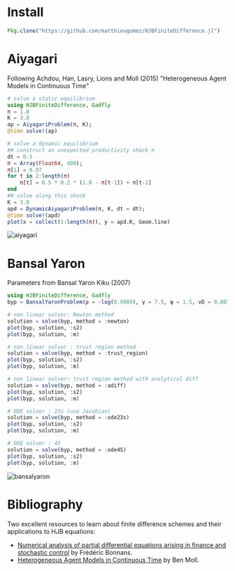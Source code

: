 # Install
```julia
Pkg.clone("https://github.com/matthieugomez/HJBFiniteDifference.jl")
```

# Aiyagari
Following Achdou, Han, Lasry, Lions and Moll (2015) "Heterogeneous Agent Models in Continuous Time"

```julia
# solve a static equilibrium
using HJBFiniteDifference, Gadfly
π = 1.0
K = 3.8
ap = AiyagariProblem(π, K);
@time solve!(ap)

# solve a dynamic equilibrium
## construct an unexpected productivity shock π
dt = 0.5
π = Array(Float64, 400);
π[1] = 0.97
for t in 2:length(π)
    π[t] = 0.5 * 0.2 * (1.0 - π[t-1]) + π[t-1]
end
## solve along this shock
K = 3.8
apd = DynamicAiyagariProblem(π, K, dt = dt);
@time solve!(apd)
plot(x = collect(1:length(π)), y = apd.K, Geom.line)
```

![aiyagari](https://cdn.rawgit.com/matthieugomez/HJBFiniteDifference.jl/master/img/aiyagari.svg)


# Bansal Yaron

Parameters from Bansal Yaron Kiku (2007)

```julia
using HJBFiniteDifference, Gadfly
byp = BansalYaronProblem(ρ = -log(0.9989), γ = 7.5, ψ = 1.5, νD = 0.0072, νμ = 0.038 * 0.0072, νσ = 0.0000028 / 0.0072^2, κμ = -log(0.975), κσ = -log(0.999))

# non linear solver: Newton method
solution = solve(byp, method = :newton)
plot(byp, solution, :s2)
plot(byp, solution, :m)

# non linear solver : trust region method
solution = solve(byp, method = :trust_region)
plot(byp, solution, :s2)
plot(byp, solution, :m)

# non linear solver: trust region method with analytical diff
solution = solve(byp, method = :adiff)
plot(byp, solution, :s2)
plot(byp, solution, :m)

# ODE solver : 23s (use Jacobian)
solution = solve(byp, method = :ode23s)
plot(byp, solution, :s2)
plot(byp, solution, :m)

# ODE solver : 45
solution = solve(byp, method = :ode45)
plot(byp, solution, :s2)
plot(byp, solution, :m)


```

![bansalyaron](https://cdn.rawgit.com/matthieugomez/HJBFiniteDifference.jl/master/img/byg.svg)


# Bibliography
Two excellent resources to learn about finite difference schemes and their applications to HJB equations:
- [Numerical analysis of partial differential equations arising in finance and stochastic control](http://www.cmap.polytechnique.fr/%7Ebonnans/notes/edpfin/edpfin.html) by Frédéric Bonnans.
-  [Heterogeneous Agent Models in Continuous Time](http://www.princeton.edu/~moll/HACTproject.htm) by Ben Moll.